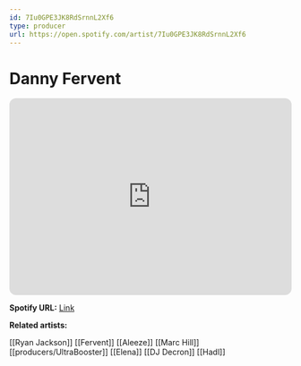 ```yaml
---
id: 7Iu0GPE3JK8RdSrnnL2Xf6
type: producer
url: https://open.spotify.com/artist/7Iu0GPE3JK8RdSrnnL2Xf6
---
```

# Danny Fervent

<iframe style="border-radius:12px" src="https://open.spotify.com/embed/artist/7Iu0GPE3JK8RdSrnnL2Xf6" width="100%" height="352" frameBorder="0" allowfullscreen="" allow="autoplay; clipboard-write; encrypted-media; fullscreen; picture-in-picture" loading="lazy"></iframe>

**Spotify URL:** [Link](https://open.spotify.com/artist/7Iu0GPE3JK8RdSrnnL2Xf6)

**Related artists:**

[[Ryan Jackson]]
[[Fervent]]
[[Aleeze]]
[[Marc Hill]]
[[producers/UltraBooster]]
[[Elena]]
[[DJ Decron]]
[[Hadl]]
